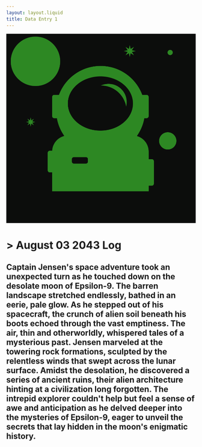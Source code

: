 ```yaml
---
layout: layout.liquid
title: Data Entry 1
---
```

<img alt="Astroman" src="/images/Astroman.svg">
<h1> > August 03 2043 Log </h1>
<h2>Captain Jensen's space adventure took an unexpected turn as he touched down on the desolate moon of Epsilon-9. The barren landscape stretched endlessly, bathed in an eerie, pale glow. As he stepped out of his spacecraft, the crunch of alien soil beneath his boots echoed through the vast emptiness. The air, thin and otherworldly, whispered tales of a mysterious past. Jensen marveled at the towering rock formations, sculpted by the relentless winds that swept across the lunar surface. Amidst the desolation, he discovered a series of ancient ruins, their alien architecture hinting at a civilization long forgotten. The intrepid explorer couldn't help but feel a sense of awe and anticipation as he delved deeper into the mysteries of Epsilon-9, eager to unveil the secrets that lay hidden in the moon's enigmatic history.</h2>

